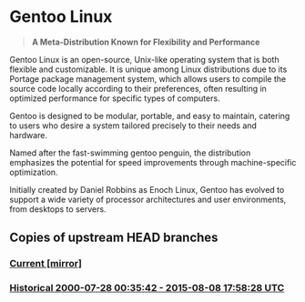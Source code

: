 # Gentoo Linux

> **A Meta-Distribution Known for Flexibility and Performance**

Gentoo Linux is an open-source, Unix-like operating system that is both flexible and customizable.
It is unique among Linux distributions due to its Portage package management system,
which allows users to compile the source code locally according to their preferences,
often resulting in optimized performance for specific types of computers.

Gentoo is designed to be modular, portable, and easy to maintain,
catering to users who desire a system tailored precisely to their needs and hardware.

Named after the fast-swimming gentoo penguin, the distribution emphasizes the potential for speed improvements
through machine-specific optimization.

Initially created by Daniel Robbins as Enoch Linux,
Gentoo has evolved to support a wide variety of processor architectures and user environments, from desktops to servers.

[Gentoo Linux - Wikipedia]: https://en.wikipedia.org/wiki/Gentoo_linux
[Gentoo Wiki]: https://wiki.gentoo.org/
[Gentoo - Gentoo wiki]: https://wiki.gentoo.org/wiki/Gentoo
[Gentoo - Wikipedia]: https://en.wikipedia.org/wiki/Gentoo
[Gentoo Linux - Simple English Wikipedia, the free encyclopedia]: https://simple.wikipedia.org/wiki/Gentoo_Linux


## Copies of upstream HEAD branches

### [Current [mirror]](../../tree/head)

### [Historical 2000-07-28 00:35:42 - 2015-08-08 17:58:28 UTC](../../tree/hist/by-date/20000728T003542Z_20150808T175828Z)
